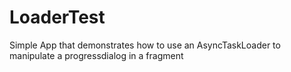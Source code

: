 # LoaderTest
Simple App that demonstrates how to use an AsyncTaskLoader to manipulate a progressdialog in a fragment

